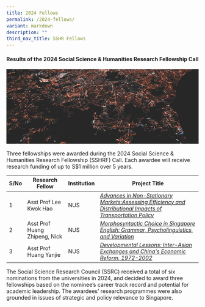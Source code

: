 ```yaml
---
title: 2024 Fellows
permalink: /2024-fellows/
variant: markdown
description: ""
third_nav_title: SSHR Fellows
---
```

#### **Results of the 2024 Social Science & Humanities Research Fellowship Call**
![](/images/updates2cropped.jpg)

Three fellowships were awarded during the 2024 Social Science & Humanities Research Fellowship (SSHRF) Call. Each awardee will receive research funding of up to S$1 million over 5 years.

| S/No | Research Fellow | Institution |Project Title |
| -------- | -------- | -------- | -------- |
| 1 | Asst Prof Lee Kwok Hao | NUS |*[Advances in Non-Stationary Markets:Assessing Efficiency and Distributional Impacts of Transportation Policy](https://www.ssrc.edu.sg/projects-awarded/research-fellowships/kwokhao2024)*|
| 2 |  Asst Prof Huang Zhipeng, Nick | NUS |*[Morphosyntactic Choice in Singapore English: Grammar, Psycholinguistics, and Variation](https://www.ssrc.edu.sg/projects-awarded/research-fellowships/nick2024)*|
| 3 |  Asst Prof Huang Yanjie | NUS |*[Developmental Lessons: Inter-Asian Exchanges and China's Economic Reform, 1972-2002](https://www.ssrc.edu.sg/projects-awarded/research-fellowships/yanjie2024)*|

The Social Science Research Council (SSRC) received a total of six nominations from the universities in 2024, and decided to award three fellowships based on the nominee’s career track record and potential for academic leadership. The awardees’ research programmes were also grounded in issues of strategic and policy relevance to Singapore.
